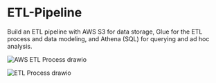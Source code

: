# ETL-Pipeline
Build an ETL pipeline with AWS S3 for data storage, Glue for the ETL process and data modeling, and Athena (SQL) for querying and ad hoc analysis.


![AWS ETL Process drawio](https://github.com/user-attachments/assets/bf13beeb-f56b-4543-8a72-0b615fb70787)


![ETL Process drawio](https://github.com/user-attachments/assets/331764d6-a69a-409d-bf74-135830514f6e)
